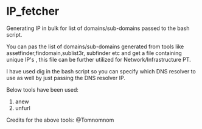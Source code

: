 # IP_fetcher
Generating IP in bulk for list of domains/sub-domains passed to the bash script.

You can pas the list of domains/sub-domains generated from tools like assetfinder,findomain,sublist3r, subfinder etc and get a file containing unique IP's , this file can be further utilized for Network/Infrastructure PT.

I have used dig in the bash script so you can specify which DNS resolver to use as well by just passing the DNS resolver IP.

Below tools have been used:

1. anew
2. unfurl 

Credits for the above tools: @Tomnomnom 


